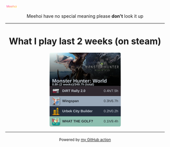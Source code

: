 [![Meehoi Logo](https://github.com/beam41/beam41/raw/master/mh.svg)](https://beam41.github.io/)
<p align="center">Meehoi have no special meaning please <b>don't</b> look it up</p>

<!-- --- -->

<!-- <h1 align="center">Currently listening to</h1> -->

<!-- spotify-listening-svg-start -->
<!-- <p align="center"><a href="https://open.spotify.com/track/1B2zrooBJ6Rc8NIUuS3VDh"><img src="https://raw.githubusercontent.com/beam41/beam41/master/top-song-1693657190961.svg" height="300"/></a></p> -->
<!-- spotify-listening-svg-end -->

---

<h1 align="center">What I play last 2 weeks (on steam)</h1>
<!-- steam-svg-start -->
<p align="center"><a href="http://steamcommunity.com/profiles/76561198062644260">
  <img src="https://raw.githubusercontent.com/beam41/beam41/master/steam-1709792201480.svg" height="233"/></a></p>
<!-- steam-svg-end -->




---

<p align="center"><small>Powered by <a href="https://github.com/beam41/spotify-listening-svg">my GitHub action</a></small></p>
